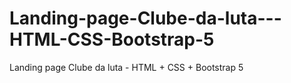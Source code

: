# Landing-page-Clube-da-luta---HTML-CSS-Bootstrap-5
Landing page  Clube da luta - HTML + CSS + Bootstrap 5
